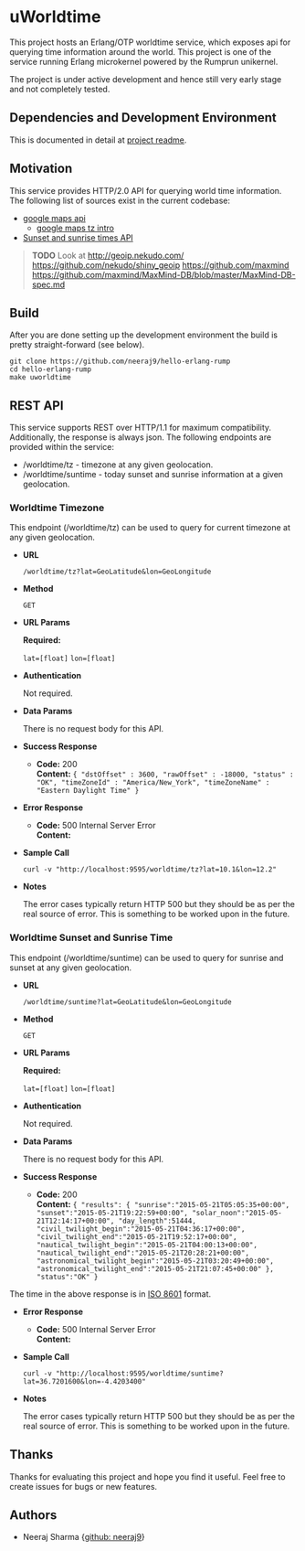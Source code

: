 # uWorldtime

This project hosts an Erlang/OTP worldtime service, which exposes api for querying
time information around the world. This project is one of the
service running Erlang microkernel powered by the Rumprun unikernel.

The project is under active development and hence still very early stage
and not completely tested.

## Dependencies and Development Environment

This is documented in detail at [project readme](../../readme.md).

## Motivation

This service provides HTTP/2.0 API for querying world time information.
The following list of sources exist in the current codebase:

* [google maps api](https://developers.google.com/maps/documentation/timezone/start)
  * [google maps tz intro](https://developers.google.com/maps/documentation/timezone/intro)
* [Sunset and sunrise times API](http://sunrise-sunset.org/api)


> **TODO** Look at
> http://geoip.nekudo.com/
> https://github.com/nekudo/shiny_geoip
> https://github.com/maxmind
> https://github.com/maxmind/MaxMind-DB/blob/master/MaxMind-DB-spec.md

## Build

After you are done setting up the development environment the build is
pretty straight-forward (see below).

    git clone https://github.com/neeraj9/hello-erlang-rump
    cd hello-erlang-rump
    make uworldtime

## REST API

This service supports REST over HTTP/1.1 for maximum compatibility.
Additionally, the response is always json. The following endpoints
are provided within the service:

* /worldtime/tz - timezone at any given geolocation.
* /worldtime/suntime - today sunset and sunrise information at a given
  geolocation.

### Worldtime Timezone

This endpoint (/worldtime/tz) can be used to query for current timezone
at any given geolocation.

* **URL**

  `/worldtime/tz?lat=GeoLatitude&lon=GeoLongitude`

* **Method**

  `GET`

* **URL Params**

  **Required:**

  `lat=[float]`
  `lon=[float]`

* **Authentication**

  Not required.

* **Data Params**

  There is no request body for this API.

* **Success Response**

  * **Code:** 200 <br />
    **Content:** `{
                     "dstOffset" : 3600,
                     "rawOffset" : -18000,
                     "status" : "OK",
                     "timeZoneId" : "America/New_York",
                     "timeZoneName" : "Eastern Daylight Time"
                  }`

* **Error Response**

  * **Code:** 500 Internal Server Error <br />
    **Content:** <EMPTY>

* **Sample Call**

  `curl -v "http://localhost:9595/worldtime/tz?lat=10.1&lon=12.2"`

* **Notes**

  The error cases typically return HTTP 500 but they should be as per
  the real source of error. This is something to be worked upon
  in the future.

### Worldtime Sunset and Sunrise Time

This endpoint (/worldtime/suntime) can be used to query for sunrise and sunset
at any given geolocation.

* **URL**

  `/worldtime/suntime?lat=GeoLatitude&lon=GeoLongitude`

* **Method**

  `GET`

* **URL Params**

  **Required:**

  `lat=[float]`
  `lon=[float]`

* **Authentication**

  Not required.

* **Data Params**

  There is no request body for this API.

* **Success Response**

  * **Code:** 200 <br />
    **Content:** `{
                    "results":
                    {
                      "sunrise":"2015-05-21T05:05:35+00:00",
                      "sunset":"2015-05-21T19:22:59+00:00",
                      "solar_noon":"2015-05-21T12:14:17+00:00",
                      "day_length":51444,
                      "civil_twilight_begin":"2015-05-21T04:36:17+00:00",
                      "civil_twilight_end":"2015-05-21T19:52:17+00:00",
                      "nautical_twilight_begin":"2015-05-21T04:00:13+00:00",
                      "nautical_twilight_end":"2015-05-21T20:28:21+00:00",
                      "astronomical_twilight_begin":"2015-05-21T03:20:49+00:00",
                      "astronomical_twilight_end":"2015-05-21T21:07:45+00:00"
                    },
                     "status":"OK"
                  }`

The time in the above response is in [ISO 8601](http://en.wikipedia.org/wiki/ISO_8601)
format.

* **Error Response**

  * **Code:** 500 Internal Server Error <br />
    **Content:** <EMPTY>

* **Sample Call**

  `curl -v "http://localhost:9595/worldtime/suntime?lat=36.7201600&lon=-4.4203400"`

* **Notes**

  The error cases typically return HTTP 500 but they should be as per
  the real source of error. This is something to be worked upon
  in the future.

## Thanks

Thanks for evaluating this project and hope you find it useful.
Feel free to create issues for bugs or new features.

## Authors

* Neeraj Sharma {[github: neeraj9](https://github.com/neeraj9)}
